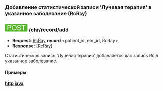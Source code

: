 ### Добавление статистической записи 'Лучевая терапия' в указанное заболевание (RcRay)

### ![POST](../../../../../img/post.png) /ehr/record/add
* **Request:** [RcRay](../../../../../types/types.md#Rc.RcRay) **record** <patient_id, ehr_id, RcRay>
* **Response:** [[RcRay](../../../../../types/types.md#Rc.RcRay)]

Статистическая запись 'Лучевая терапия' добавляется как запись Rc в указанное заболевание.

#### Примеры
**[http](../examples/RcRay/add.md) [java](../examples/RcRay/addJava.md)**

